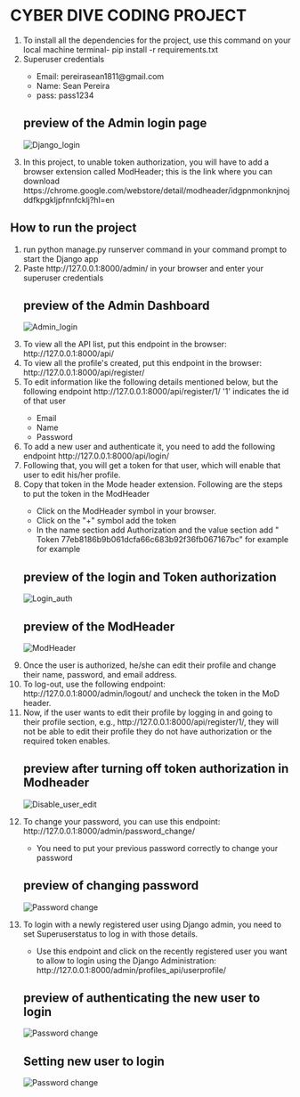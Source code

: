 # CYBER DIVE CODING PROJECT


  <ol>
  <li>To install all the dependencies for the project, use this command on your local machine terminal- pip install -r requirements.txt</li>
  <li>Superuser credentials</li>
    <ul>
      <li>Email: pereirasean1811@gmail.com</li>
      <li>Name: Sean Pereira</li>
      <li>pass: pass1234</li>
    </ul>
  
   ## preview of the Admin login page
  ![Django_login](Django_login.PNG)
      

  <li> In this project, to unable token authorization, you will have to add a browser extension called ModHeader; this is the link where you can download https://chrome.google.com/webstore/detail/modheader/idgpnmonknjnojddfkpgkljpfnnfcklj?hl=en</li>
  </ol>
  
 ## How to run the project
 
  <ol>
  <li> run python manage.py runserver command in your command prompt to start the Django app</li>
  <li> Paste http://127.0.0.1:8000/admin/ in your browser and enter your superuser credentials</li>
  
  ## preview of the Admin Dashboard
  ![Admin_login](admin_login_page.jpg)
  
  
  <li> To view all the API list, put this endpoint in the browser: http://127.0.0.1:8000/api/ </li>
  
  <li> To view all the profile's created, put this endpoint in the browser: http://127.0.0.1:8000/api/register/ </li>
  
  <li> To edit information like the following details mentioned below, but the following endpoint http://127.0.0.1:8000/api/register/1/ '1' indicates the id of that user </li>
         <ul>
            <li> Email </li>
            <li> Name  </li>
            <li> Password </li>
      </ul>
      
   <li> To add a new user and authenticate it, you need to add the following endpoint http://127.0.0.1:8000/api/login/ </li>
   
   <li> Following that, you will get a token for that user, which will enable that user to edit his/her profile. </li>
   
   <li> Copy that token in the Mode header extension. Following are the steps to put the token in the ModHeader </li>
         <ul>
            <li> Click on the ModHeader symbol in your browser. </li>
            <li>  Click on the "+" symbol add the token  </li>
            <li>  In the name section add Authorization and the value section add " Token 77eb8186b9b061dcfa66c683b92f36fb067167bc" for example for example</li>
         </ul>
      
  ## preview of the login and Token authorization
  ![Login_auth](Login_auth.PNG)
  
  
  ## preview of the ModHeader 
   ![ModHeader](Modheader.PNG)
   
 <li> Once the user is authorized, he/she can edit their profile and change their name, password, and email address. </li>
  
  <li> To log-out, use the following endpoint: http://127.0.0.1:8000/admin/logout/ and uncheck the token in the MoD header. </li>
  
  <li> Now, if the user wants to edit their profile by logging in and going to their profile section, e.g., http://127.0.0.1:8000/api/register/1/, they will not be able to edit their profile they do not have authorization or the required token enables. </li>
      
 ## preview after turning off token authorization in Modheader
   ![Disable_user_edit](Disabling_user_edit.PNG)
   
   
<li> To change your password, you can use this endpoint: http://127.0.0.1:8000/admin/password_change/   </li>
    <ul>
      <li> You need to put your previous password correctly to change your password </li>
  </ul>
  
 ## preview of changing password
   ![Password change](password.PNG)
   
<li> To login with a newly registered user using Django admin, you need to set Superuserstatus to log in with those details. </li>
    <ul>
        <li>Use this endpoint and click on the recently registered user you want to allow to login using the Django
Administration: http://127.0.0.1:8000/admin/profiles_api/userprofile/ </li>
    </ul>
    
 ## preview of authenticating the new user to login
   ![Password change](preview_auth_user.jpg)
   
 ## Setting new user to login
   ![Password change](preview_auth_user.jpg)
   
  </ol>
  



  
